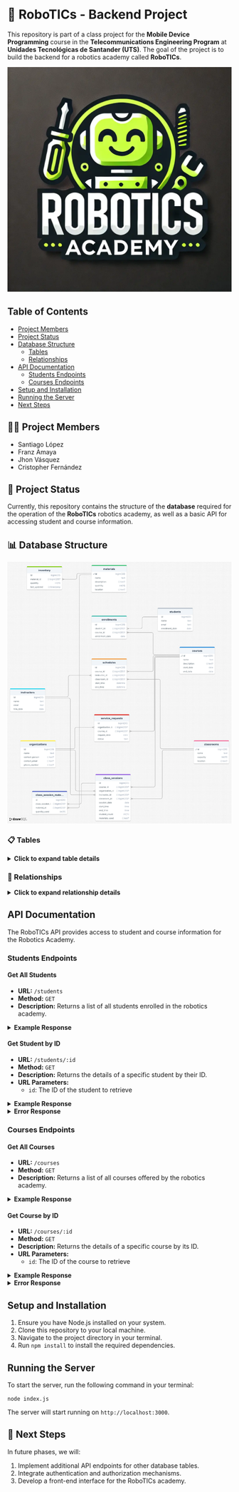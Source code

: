 # 🤖 RoboTICs - Backend Project

This repository is part of a class project for the **Mobile Device Programming** course in the **Telecommunications Engineering Program** at **Unidades Tecnológicas de Santander (UTS)**. The goal of the project is to build the backend for a robotics academy called **RoboTICs**.

![Logo de RoboTICs](./RoboTICs_logo.webp)

## Table of Contents
- [Project Members](#-project-members)
- [Project Status](#-project-status)
- [Database Structure](#-database-structure)
  - [Tables](#tables)
  - [Relationships](#relationships)
- [API Documentation](#api-documentation)
  - [Students Endpoints](#students-endpoints)
  - [Courses Endpoints](#courses-endpoints)
- [Setup and Installation](#setup-and-installation)
- [Running the Server](#running-the-server)
- [Next Steps](#-next-steps)

## 🧑‍💻 Project Members

- Santiago López
- Franz Amaya
- Jhon Vásquez
- Cristopher Fernández

## 🚀 Project Status

Currently, this repository contains the structure of the **database** required for the operation of the **RoboTICs** robotics academy, as well as a basic API for accessing student and course information.

## 📊 Database Structure

![RoboTICs MER](./RoboTICs_MER.webp)

### 📋 Tables

<details>
  <summary><strong>Click to expand table details</strong></summary>

  **🧑‍🎓 Table: Students**
  
  - **Purpose**: Stores information about the students.
  - **Fields**:
    - `id`: Unique identifier for the student.
    - `name`: Student's name.
    - `email`: Unique email address of the student.
    - `enrollment_date`: Student's enrollment date.
  
  **📦 Table: Materials**
  
  - **Purpose**: Stores information about the available materials.
  - **Fields**:
    - `id`: Unique identifier for the material.
    - `name`: Material name.
    - `description`: Material description.
    - `quantity`: Available quantity of the material.
    - `location`: Material location.
  
  **📘 Table: Courses**
  
  - **Purpose**: Stores information about the offered courses.
  - **Fields**:
    - `id`: Unique identifier for the course.
    - `name`: Course name.
    - `description`: Course description.
    - `start_date`: Course start date.
    - `end_date`: Course end date.

  **📝 Table: Enrollments**
  
  - **Purpose**: Records student enrollments in courses.
  - **Fields**:
    - `id`: Unique identifier for the enrollment.
    - `student_id`: Reference to the enrolled student.
    - `course_id`: Reference to the enrolled course.
    - `enrollment_date`: Enrollment date.
  
  **📊 Table: Inventory**
  
  - **Purpose**: Stores information about material inventory.
  - **Fields**:
    - `id`: Unique identifier for the inventory.
    - `material_id`: Reference to the material in inventory.
    - `quantity`: Current quantity in inventory.
    - `last_updated`: Date and time of the last update.
  
  **🧑‍🏫 Table: Instructors**
  
  - **Purpose**: Stores information about the instructors.
  - **Fields**:
    - `id`: Unique identifier for the instructor.
    - `name`: Instructor's name.
    - `email`: Unique email address of the instructor.
    - `hire_date`: Instructor's hire date.

  **🏫 Table: Classrooms**
  
  - **Purpose**: Stores information about the available classrooms.
  - **Fields**:
    - `id`: Unique identifier for the classroom.
    - `name`: Classroom name.
    - `capacity`: Classroom capacity.
    - `location`: Classroom location.
  
  **⏰ Table: Schedules**
  
  - **Purpose**: Stores the schedules for the courses.
  - **Fields**:
    - `id`: Unique identifier for the schedule.
    - `course_id`: Reference to the scheduled course.
    - `instructor_id`: Reference to the assigned instructor.
    - `classroom_id`: Reference to the assigned classroom.
    - `start_time`: Course start time.
    - `end_time`: Course end time.
  
  **🏢 Table: Organizations**
  
  - **Purpose**: Stores information about associated organizations.
  - **Fields**:
    - `id`: Unique identifier for the organization.
    - `name`: Organization name.
    - `contact_person`: Contact person.
    - `contact_email`: Unique contact email address.
    - `phone_number`: Contact phone number.

  **📑 Table: Service Requests**
  
  - **Purpose**: Records service requests from organizations.
  - **Fields**:
    - `id`: Unique identifier for the request.
    - `organization_id`: Reference to the requesting organization.
    - `course_id`: Reference to the requested course.
    - `request_date`: Request date.
    - `status`: Request status.
  
  **🕰️ Table: Class Sessions**
  
  - **Purpose**: Stores information about class sessions.
  - **Fields**:
    - `id`: Unique identifier for the class session.
    - `course_id`: Reference to the course of the session.
    - `organization_id`: Reference to the associated organization.
    - `instructor_id`: Reference to the session instructor.
    - `classroom_id`: Reference to the classroom used.
    - `session_date`: Session date.
    - `start_time`: Session start time.
    - `end_time`: Session end time.
    - `student_count`: Number of students present.
    - `materials_used`: Materials used in the session.
  
  **🛠️ Table: Class Session Materials**
  
  - **Purpose**: Records the materials used in each class session.
  - **Fields**:
    - `id`: Unique identifier for the record.
    - `class_session_id`: Reference to the class session.
    - `material_id`: Reference to the material used.
    - `quantity_used`: Quantity of material used.

</details>

### 🧩 Relationships

<details>
  <summary><strong>Click to expand relationship details</strong></summary>

  - **Students** to **Enrollments**: A student can be enrolled in multiple courses (1:N).
  - **Courses** to **Enrollments**: A course can have multiple enrolled students (1:N).
  - **Materials** to **Inventory**: A material can be in multiple inventory records (1:N).
  - **Courses** to **Schedules**: A course can have multiple schedules (1:N).
  - **Instructors** to **Schedules**: An instructor can have multiple schedules (1:N).
  - **Classrooms** to **Schedules**: A classroom can have multiple schedules (1:N).
  - **Organizations** to **Service Requests**: An organization can make multiple service requests (1:N).
  - **Courses** to **Service Requests**: A course can be related to multiple service requests (1:N).
  - **Courses** to **Class Sessions**: A course can have multiple class sessions (1:N).
  - **Organizations** to **Class Sessions**: An organization can have multiple class sessions (1:N).
  - **Instructors** to **Class Sessions**: An instructor can have multiple class sessions (1:N).
  - **Classrooms** to **Class Sessions**: A classroom can have multiple class sessions (1:N).
  - **Class Sessions** to **Class Session Materials**: A class session can use multiple materials (1:N).
  - **Materials** to **Class Session Materials**: A material can be used in multiple class sessions (1:N).

</details>

## API Documentation

The RoboTICs API provides access to student and course information for the Robotics Academy.

### Students Endpoints

#### Get All Students
- **URL:** `/students`
- **Method:** `GET`
- **Description:** Returns a list of all students enrolled in the robotics academy.

<details>
  <summary><strong>Example Response</strong></summary>

```json
[
  {
    "id": 1,
    "name": "Alice Johnson",
    "email": "alice.johnson@example.com",
    "enrollment_date": "2023-01-15"
  },
  {
    "id": 2,
    "name": "Bob Smith",
    "email": "bob.smith@example.com",
    "enrollment_date": "2023-02-20"
  },
  {
    "id": 3,
    "name": "Charlie Brown",
    "email": "charlie.brown@example.com",
    "enrollment_date": "2023-03-10"
  }
]
```

</details>

#### Get Student by ID
- **URL:** `/students/:id`
- **Method:** `GET`
- **Description:** Returns the details of a specific student by their ID.
- **URL Parameters:**
  - `id`: The ID of the student to retrieve

<details>
  <summary><strong>Example Response</strong></summary>

```json
{
  "id": 1,
  "name": "Alice Johnson",
  "email": "alice.johnson@example.com",
  "enrollment_date": "2023-01-15"
}
```

</details>

<details>
  <summary><strong>Error Response</strong></summary>

```json
{
  "message": "Student not found"
}
```

</details>

### Courses Endpoints

#### Get All Courses
- **URL:** `/courses`
- **Method:** `GET`
- **Description:** Returns a list of all courses offered by the robotics academy.

<details>
  <summary><strong>Example Response</strong></summary>

```json
[
  {
    "id": 1,
    "name": "Introduction to Robotics",
    "description": "Learn the basics of robotics, including sensors, actuators, and basic programming.",
    "start_date": "2023-04-01",
    "end_date": "2023-06-30"
  },
  {
    "id": 2,
    "name": "Programming Autonomous Vehicles",
    "description": "Understand the principles behind programming self-driving cars and drones.",
    "start_date": "2023-05-01",
    "end_date": "2023-07-31"
  },
  {
    "id": 3,
    "name": "AI for Robotics",
    "description": "Learn how artificial intelligence is applied in robotics to enhance autonomy and decision-making.",
    "start_date": "2023-06-01",
    "end_date": "2023-08-31"
  }
]
```

</details>

#### Get Course by ID
- **URL:** `/courses/:id`
- **Method:** `GET`
- **Description:** Returns the details of a specific course by its ID.
- **URL Parameters:**
  - `id`: The ID of the course to retrieve

<details>
  <summary><strong>Example Response</strong></summary>

```json
{
  "id": 1,
  "name": "Introduction to Robotics",
  "description": "Learn the basics of robotics, including sensors, actuators, and basic programming.",
  "start_date": "2023-04-01",
  "end_date": "2023-06-30"
}
```

</details>

<details>
  <summary><strong>Error Response</strong></summary>

```json
{
  "message": "Course not found"
}
```

</details>

## Setup and Installation

1. Ensure you have Node.js installed on your system.
2. Clone this repository to your local machine.
3. Navigate to the project directory in your terminal.
4. Run `npm install` to install the required dependencies.

## Running the Server

To start the server, run the following command in your terminal:

```
node index.js
```

The server will start running on `http://localhost:3000`.

## 📅 Next Steps

In future phases, we will:
1. Implement additional API endpoints for other database tables.
2. Integrate authentication and authorization mechanisms.
3. Develop a front-end interface for the RoboTICs academy.